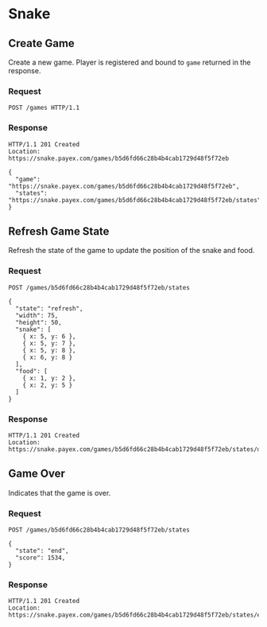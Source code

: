 # Snake

## Create Game

Create a new game. Player is registered and bound to `game` returned in the response.

### Request
```http
POST /games HTTP/1.1
```

### Response
```http
HTTP/1.1 201 Created
Location: https://snake.payex.com/games/b5d6fd66c28b4b4cab1729d48f5f72eb

{
  "game": "https://snake.payex.com/games/b5d6fd66c28b4b4cab1729d48f5f72eb",
  "states": "https://snake.payex.com/games/b5d6fd66c28b4b4cab1729d48f5f72eb/states"
}
```

## Refresh Game State
Refresh the state of the game to update the position of the snake and food.

### Request
```http
POST /games/b5d6fd66c28b4b4cab1729d48f5f72eb/states

{
  "state": "refresh",
  "width": 75,
  "height": 50,
  "snake": [
    { x: 5, y: 6 },
    { x: 5, y: 7 },
    { x: 5, y: 8 },
    { x: 6, y: 8 }
  ],
  "food": [
    { x: 1, y: 2 },
    { x: 2, y: 5 }
  ]
}
```

### Response
```http
HTTP/1.1 201 Created
Location: https://snake.payex.com/games/b5d6fd66c28b4b4cab1729d48f5f72eb/states/daa1ef6733db46dc9481a5270bf36d40
```

## Game Over
Indicates that the game is over.

### Request
```http
POST /games/b5d6fd66c28b4b4cab1729d48f5f72eb/states

{
  "state": "end",
  "score": 1534,
}
```

### Response
```http
HTTP/1.1 201 Created
Location: https://snake.payex.com/games/b5d6fd66c28b4b4cab1729d48f5f72eb/states/end
```
